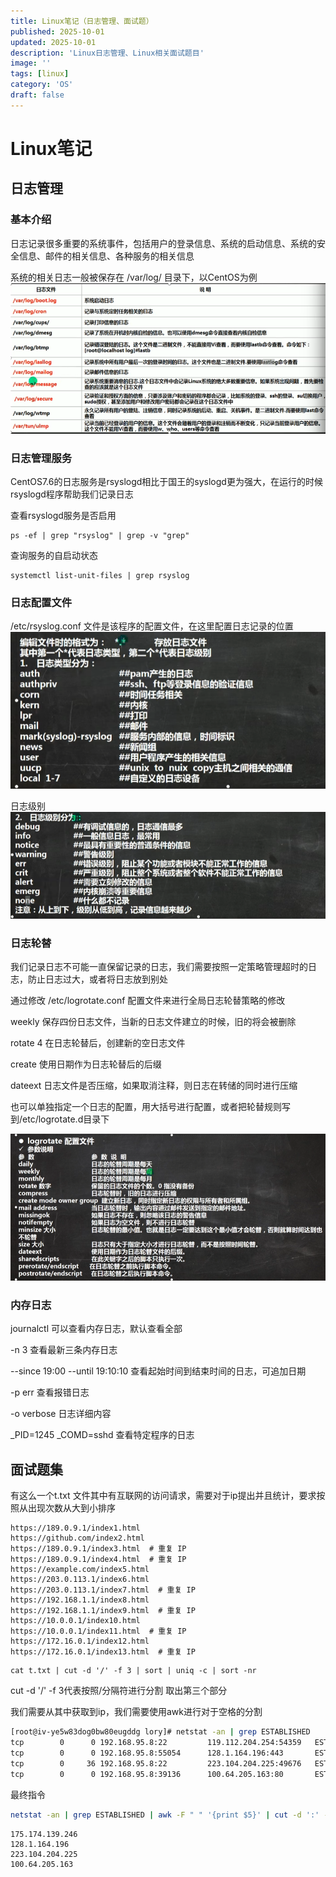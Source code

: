 ```yaml
---
title: Linux笔记（日志管理、面试题）
published: 2025-10-01
updated: 2025-10-01
description: 'Linux日志管理、Linux相关面试题目'
image: ''
tags: [linux]
category: 'OS'
draft: false 
---
```


# Linux笔记

## 日志管理

### 基本介绍

日志记录很多重要的系统事件，包括用户的登录信息、系统的启动信息、系统的安全信息、邮件的相关信息、各种服务的相关信息

系统的相关日志一般被保存在 /var/log/ 目录下，以CentOS为例![228](../images/228.png)



### 日志管理服务

CentOS7.6的日志服务是rsyslogd相比于国王的syslogd更为强大，在运行的时候rsyslogd程序帮助我们记录日志

查看rsyslogd服务是否启用

```
ps -ef | grep "rsyslog" | grep -v "grep" 
```

查询服务的自启动状态

```
systemctl list-unit-files | grep rsyslog
```



### 日志配置文件

/etc/rsyslog.conf 文件是该程序的配置文件，在这里配置日志记录的位置![229](../images/229.png)

日志级别![230](../images/230.png)



### 日志轮替

我们记录日志不可能一直保留记录的日志，我们需要按照一定策略管理超时的日志，防止日志过大，或者将日志放到别处

通过修改 /etc/logrotate.conf 配置文件来进行全局日志轮替策略的修改

weekly 	保存四份日志文件，当新的日志文件建立的时候，旧的将会被删除

rotate 4	在日志轮替后，创建新的空日志文件

create		使用日期作为日志轮替后的后缀

dateext		日志文件是否压缩，如果取消注释，则日志在转储的同时进行压缩

也可以单独指定一个日志的配置，用大括号进行配置，或者把轮替规则写到/etc/logrotate.d目录下

![231](../images/231.png)



### 内存日志

journalctl	可以查看内存日志，默认查看全部

-n 3	查看最新三条内存日志

--since 19:00 --until 19:10:10	查看起始时间到结束时间的日志，可追加日期

-p err	查看报错日志

-o verbose	日志详细内容

_PID=1245 _COMD=sshd	查看特定程序的日志



## 面试题集

有这么一个t.txt 文件其中有互联网的访问请求，需要对于ip提出并且统计，要求按照从出现次数从大到小排序

```
https://189.0.9.1/index1.html  
https://github.com/index2.html  
https://189.0.9.1/index3.html  # 重复 IP  
https://189.0.9.1/index4.html  # 重复 IP  
https://example.com/index5.html  
https://203.0.113.1/index6.html  
https://203.0.113.1/index7.html  # 重复 IP  
https://192.168.1.1/index8.html  
https://192.168.1.1/index9.html  # 重复 IP  
https://10.0.0.1/index10.html  
https://10.0.0.1/index11.html  # 重复 IP  
https://172.16.0.1/index12.html  
https://172.16.0.1/index13.html  # 重复 IP 
```

```
cat t.txt | cut -d '/' -f 3 | sort | uniq -c | sort -nr
```

cut -d '/' -f 3代表按照/分隔符进行分割 取出第三个部分



我们需要从其中获取到ip，我们需要使用awk进行对于空格的分割

```sh
[root@iv-ye5w83dog0bw80eugddg lory]# netstat -an | grep ESTABLISHED
tcp        0      0 192.168.95.8:22         119.112.204.254:54359   ESTABLISHED
tcp        0      0 192.168.95.8:55054      128.1.164.196:443       ESTABLISHED
tcp        0     36 192.168.95.8:22         223.104.204.225:49676   ESTABLISHED
tcp        0      0 192.168.95.8:39136      100.64.205.163:80       ESTABLISHED
```

最终指令

```sh
netstat -an | grep ESTABLISHED | awk -F " " '{print $5}' | cut -d ':' -f 1
```

```
175.174.139.246
128.1.164.196
223.104.204.225
100.64.205.163
```

